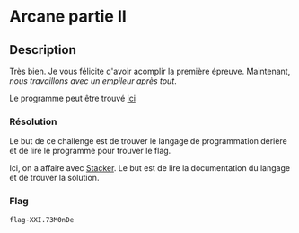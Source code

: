 # Arcane partie II

## Description

Très bien. Je vous félicite d'avoir acomplir la première épreuve. Maintenant, _nous travaillons avec un empileur après tout_.

Le programme peut être trouvé [ici](./program.md)

### Résolution

Le but de ce challenge est de trouver le langage de programmation derière et de lire le programme pour trouver le flag.

Ici, on a affaire avec [Stacker](https://esolangs.org/wiki/Stacker). Le but est de lire la documentation du langage et de trouver la solution.

### Flag

`flag-XXI.73M0nDe`
